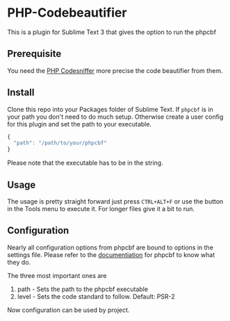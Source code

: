 # PHP-Codebeautifier
This is a plugin for Sublime Text 3 that gives the option to run the phpcbf
## Prerequisite
You need the [PHP Codesniffer](https://github.com/squizlabs/PHP_CodeSniffer) more precise the code beautifier from them.
## Install
Clone this repo into your Packages folder of Sublime Text. If ```phpcbf``` is in your path you don't need to do much setup. Otherwise create a user config for this plugin and set the path to your executable.
```Javascript
{
  "path": "/path/to/your/phpcbf"
}
```

Please note that the executable has to be in the string.

## Usage
The usage is pretty straight forward just press ```CTRL+ALT+F``` or use the button in the Tools menu to execute it. For longer files give it a bit to run.

## Configuration
Nearly all configuration options from phpcbf are bound to options in the settings file. Please refer to the [documentiation](https://github.com/squizlabs/PHP_CodeSniffer/wiki/Fixing-Errors-Automatically) for phpcbf to know what they do.

The three most important ones are

1. path  - Sets the path to the phpcbf executable
2. level - Sets the code standard to follow. Default: PSR-2

Now configuration can be used by project.
